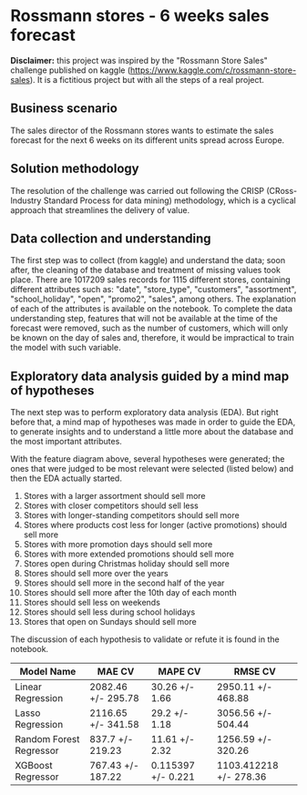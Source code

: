 # Rossmann stores - 6 weeks sales forecast

**Disclaimer:** this project was inspired by the "Rossmann Store Sales" challenge published on kaggle (https://www.kaggle.com/c/rossmann-store-sales). It is a fictitious project but with all the steps of a real project.

## Business scenario
The sales director of the Rossmann stores wants to estimate the sales forecast for the next 6 weeks on its different units spread across Europe.

## Solution methodology
The resolution of the challenge was carried out following the CRISP (CRoss-Industry Standard Process for data mining) methodology, which is a cyclical approach that streamlines the delivery of value.

## Data collection and understanding
The first step was to collect (from kaggle) and understand the data; soon after, the cleaning of the database and treatment of missing values took place.
There are 1017209 sales records for 1115 different stores, containing different attributes such as: "date", "store_type", "customers", "assortment", "school_holiday", "open", "promo2", "sales", among others. The explanation of each of the attributes is available on the notebook.
To complete the data understanding step, features that will not be available at the time of the forecast were removed, such as the number of customers, which will only be known on the day of sales and, therefore, it would be impractical to train the model with such variable.

## Exploratory data analysis guided by a mind map of hypotheses
The next step was to perform exploratory data analysis (EDA). But right before that, a mind map of hypotheses was made in order to guide the EDA, to generate insights and to understand a little more about the database and the most important attributes.

With the feature diagram above, several hypotheses were generated; the ones that were judged to be most relevant were selected (listed below) and then the EDA actually started.

1. Stores with a larger assortment should sell more
2. Stores with closer competitors should sell less
3. Stores with longer-standing competitors should sell more
4. Stores where products cost less for longer (active promotions) should sell more
5. Stores with more promotion days should sell more
6. Stores with more extended promotions should sell more
7. Stores open during Christmas holiday should sell more
8. Stores should sell more over the years
9. Stores should sell more in the second half of the year
10. Stores should sell more after the 10th day of each month
11. Stores should sell less on weekends
12. Stores should sell less during school holidays
13. Stores that open on Sundays should sell more

The discussion of each hypothesis to validate or refute it is found in the notebook.

| Model Name |  MAE CV | MAPE CV | RMSE CV |
|--- |--- |--- |--- |
| Linear Regression| 2082.46 +/- 295.78 | 30.26 +/- 1.66 | 2950.11 +/- 468.88 |
| Lasso Regression | 2116.65 +/- 341.58 | 29.2  +/- 1.18 | 3056.56 +/- 504.44 |
| Random Forest Regressor | 837.7   +/- 219.23 | 11.61 +/- 2.32 | 1256.59 +/- 320.26 |
| XGBoost Regressor | 767.43 +/- 187.22 | 0.115397 +/- 0.221 | 1103.412218 +/- 278.36|


